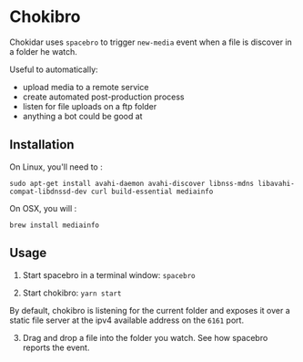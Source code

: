 # Chokibro

Chokidar uses `spacebro` to trigger `new-media` event when a file is discover in a folder he watch.

Useful to automatically:
  - upload media to a remote service
  - create automated post-production process
  - listen for file uploads on a ftp folder
  - anything a bot could be good at

## Installation

On Linux, you'll need to :

```
sudo apt-get install avahi-daemon avahi-discover libnss-mdns libavahi-compat-libdnssd-dev curl build-essential mediainfo
```

On OSX, you will :

`brew install mediainfo`

## Usage

1. Start spacebro in a terminal window: `spacebro`

2. Start chokibro: `yarn start`

By default, chokibro is listening for the current folder and exposes it over a static file server at the ipv4 available address on the `6161` port.

3. Drag and drop a file into the folder you watch. See how spacebro reports the event.
